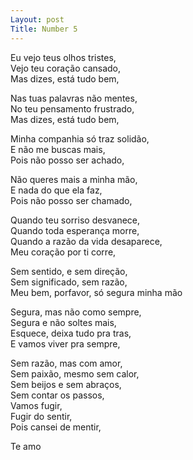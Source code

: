 ```yaml
---
Layout: post
Title: Number 5
---
```

Eu vejo teus olhos tristes,                                                                                   
Vejo teu coração cansado,                                                                              
Mas dizes, está tudo bem,

Nas tuas palavras não mentes,                                                                                                                                                    
No teu pensamento frustrado,                                                                                                                                                      
Mas dizes, está tudo bem,

Minha companhia só traz solidão,                                                                                                                                                       
E não me buscas mais,                                                                                                                                                                
Pois não posso ser achado,

Não queres mais a minha mão,                                                                                                                                                      
E nada do que ela faz,                                                                                                                                                                    
Pois não posso ser chamado,

Quando teu sorriso desvanece,                                                                                                                                                      
Quando toda esperança morre,                                                                                                                                                            
Quando a razão da vida desaparece,                                                                                                                                                        
Meu coração por ti corre,

Sem sentido, e sem direção,                                                                                                                                                             
Sem significado, sem razão,                                                                                                                                                              
Meu bem, porfavor, só segura minha mão

Segura, mas não como sempre,                                                                                                                                                            
Segura e não soltes mais,                                                                                                                                                               
Esquece, deixa tudo pra tras,                                                                                                                                                           
E vamos viver pra sempre,

Sem razão, mas com amor,                                                                                                                                                               
Sem paixão, mesmo sem calor,                                                                                                                                                       
Sem beijos e sem abraços,                                                                                                                                                               
Sem contar os passos,                                                                                                                                                                
Vamos fugir,                                                                                                                                                                      
Fugir do sentir,                                                                                                                                                                      
Pois cansei de mentir,

Te amo
